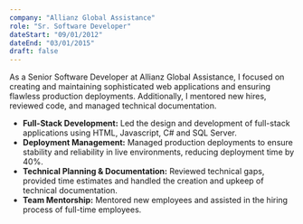 ```yaml
---
company: "Allianz Global Assistance"
role: "Sr. Software Developer"
dateStart: "09/01/2012"
dateEnd: "03/01/2015"
draft: false
---
```


As a Senior Software Developer at Allianz Global Assistance, I focused on creating and maintaining sophisticated web applications and ensuring flawless production deployments. Additionally, I mentored new hires, reviewed code, and managed technical documentation.

- **Full-Stack Development:** Led the design and development of full-stack applications using HTML, Javascript, C# and SQL Server.
- **Deployment Management:** Managed production deployments to ensure stability and reliability in live environments, reducing deployment time by 40%.
- **Technical Planning & Documentation:** Reviewed technical gaps, provided time estimates and handled the creation and upkeep of technical documentation.
- **Team Mentorship:** Mentored new employees and assisted in the hiring process of full-time employees.
